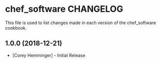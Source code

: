 # chef_software CHANGELOG

This file is used to list changes made in each version of the chef_software cookbook.

## 1.0.0 (2018-12-21)

- [Corey Hemminger] - Initial Release
